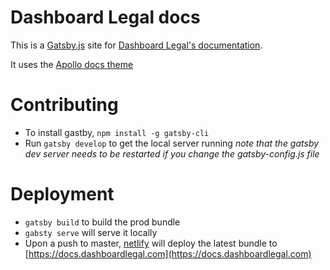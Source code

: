 
# Dashboard Legal docs

This is a [Gatsby.js](https://www.gatsbyjs.com/) site for [Dashboard Legal's documentation](https://docs.dashboardlegal.com).

It uses the [Apollo docs theme](https://github.com/apollographql/gatsby-theme-apollo/tree/master/packages/gatsby-theme-apollo-docs)

# Contributing
- To install gastby, `npm install -g gatsby-cli`
- Run `gatsby develop` to get the local server running
*note that the gatsby dev server needs to be restarted if you change the gatsby-config.js file*

# Deployment
- `gatsby build` to build the prod bundle
- `gabsty serve` will serve it locally
- Upon a push to master, [netlify](https://www.netlify.com) will deploy the latest bundle to [https://docs.dashboardlegal.com](https://docs.dashboardlegal.com)
